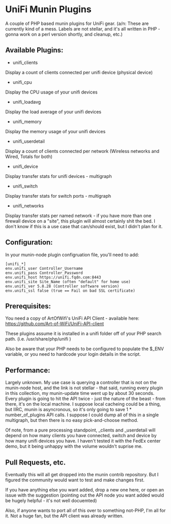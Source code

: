 UniFi Munin Plugins
===================
A couple of PHP based munin plugins for UniFi gear. (a/n: These are currently kind of a mess.  Labels are not stellar, and it's all written in PHP - gonna work on a perl version shortly, and cleanup, etc.)

## Available Plugins:

 * unifi_clients

 Display a count of clients connected per unifi device (physical device)

 * unifi_cpu

 Display the CPU usage of your unifi devices

 * unifi_loadavg

 Display the load average of your unifi devices

 * unifi_memory

 Display the memory usage of your unifi devices

 * unifi_userdetail

 Display a count of clients connected per network (Wireless networks and Wired, Totals for both)

 * unifi_device

 Display transfer stats for unifi devices - multigraph

 * unifi_switch

 Display transfer stats for switch ports - multigraph

 * unifi_networks

 Display transfer stats per named network - if you have more than one firewall device on a "site", this 
 plugin will almost certainly shit the bed.  I don't know if this is a use case that can/should exist, but
 I didn't plan for it.

## Configuration:

In your munin-node plugin configruation file, you'll need to add:

    [unifi_*]
    env.unifi_user Controller_Username
    env.unifi_pass Controller_Password
    env.unifi_host https://unifi.fqdn.com:8443
    env.unifi_site Site_Name (often "default" for home use)
    env.unifi_ver 5.8.28 (Controller software version)
    env.unifi_ssl false (true == Fail on bad SSL certificate)

## Prerequisites:

You need a copy of ArtOfWifi's UniFi API Client - available here: https://github.com/Art-of-WiFi/UniFi-API-client

These plugins assume it is installed in a unifi folder off of your PHP search path. (i.e. /usr/share/php/unifi )

Also be aware that your PHP needs to be configured to populate the $\_ENV variable, or you need to hardcode your login details in the script.

## Performance:

Largely unknown.  My use case is querying a controller that is not on the munin-node host, and the link is not stellar - that said, running every
plugin in this collection, my munin-update time went up by about 30 seconds. Every plugin is going to hit the API twice - just the nature of the 
beast - from there, it's on the local machine.  I suppose local cacheing could be a thing, but IIRC, munin is asyncronous, so it's only going
to save 1 * number\_of\_plugins API calls.  I suppose I could dump all of this in a single multigraph, but then there is no easy pick-and-choose method.

Of note, from a pure processing standpoint, \_clients and \_userdetail will depend on how many clients you have connected, switch and device by how
many unifi devices you have.  I haven't tested it with the FedEx center demo, but it being unhappy with the volume wouldn't suprise me.

## Pull Requests, etc.

Eventually this will all get dropped into the munin contrib repository.  But I figured the community would want to test and make changes first.

If you have anything else you want added, drop a new one here, or open an issue with the suggestion (pointing out the API node you want added 
would be hugely helpful - it's not well docuemted)

Also, if anyone wants to port all of this over to something not-PHP, I'm all for it.  Not a huge fan, but the API client was already written.


